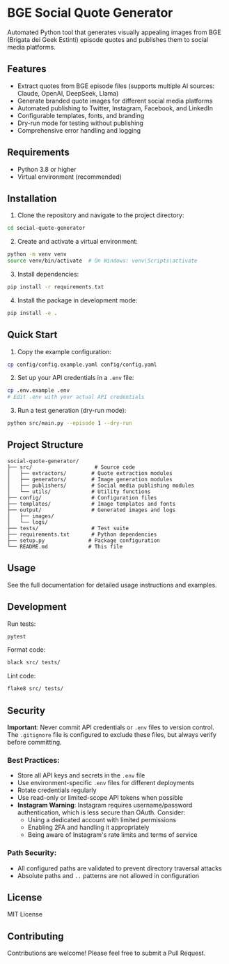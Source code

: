 # BGE Social Quote Generator

Automated Python tool that generates visually appealing images from BGE (Brigata dei Geek Estinti) episode quotes and publishes them to social media platforms.

## Features

- Extract quotes from BGE episode files (supports multiple AI sources: Claude, OpenAI, DeepSeek, Llama)
- Generate branded quote images for different social media platforms
- Automated publishing to Twitter, Instagram, Facebook, and LinkedIn
- Configurable templates, fonts, and branding
- Dry-run mode for testing without publishing
- Comprehensive error handling and logging

## Requirements

- Python 3.8 or higher
- Virtual environment (recommended)

## Installation

1. Clone the repository and navigate to the project directory:
```bash
cd social-quote-generator
```

2. Create and activate a virtual environment:
```bash
python -m venv venv
source venv/bin/activate  # On Windows: venv\Scripts\activate
```

3. Install dependencies:
```bash
pip install -r requirements.txt
```

4. Install the package in development mode:
```bash
pip install -e .
```

## Quick Start

1. Copy the example configuration:
```bash
cp config/config.example.yaml config/config.yaml
```

2. Set up your API credentials in a `.env` file:
```bash
cp .env.example .env
# Edit .env with your actual API credentials
```

3. Run a test generation (dry-run mode):
```bash
python src/main.py --episode 1 --dry-run
```

## Project Structure

```
social-quote-generator/
├── src/                    # Source code
│   ├── extractors/        # Quote extraction modules
│   ├── generators/        # Image generation modules
│   ├── publishers/        # Social media publishing modules
│   └── utils/             # Utility functions
├── config/                # Configuration files
├── templates/             # Image templates and fonts
├── output/                # Generated images and logs
│   ├── images/
│   └── logs/
├── tests/                 # Test suite
├── requirements.txt       # Python dependencies
├── setup.py              # Package configuration
└── README.md             # This file
```

## Usage

See the full documentation for detailed usage instructions and examples.

## Development

Run tests:
```bash
pytest
```

Format code:
```bash
black src/ tests/
```

Lint code:
```bash
flake8 src/ tests/
```

## Security

**Important**: Never commit API credentials or `.env` files to version control. The `.gitignore` file is configured to exclude these files, but always verify before committing.

### Best Practices:
- Store all API keys and secrets in the `.env` file
- Use environment-specific `.env` files for different deployments
- Rotate credentials regularly
- Use read-only or limited-scope API tokens when possible
- **Instagram Warning**: Instagram requires username/password authentication, which is less secure than OAuth. Consider:
  - Using a dedicated account with limited permissions
  - Enabling 2FA and handling it appropriately
  - Being aware of Instagram's rate limits and terms of service

### Path Security:
- All configured paths are validated to prevent directory traversal attacks
- Absolute paths and `..` patterns are not allowed in configuration

## License

MIT License

## Contributing

Contributions are welcome! Please feel free to submit a Pull Request.
